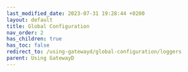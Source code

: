 ```yaml
---
last_modified_date: 2023-07-31 19:28:44 +0200
layout: default
title: Global Configuration
nav_order: 2
has_children: true
has_toc: false
redirect_to: /using-gatewayd/global-configuration/loggers
parent: Using GatewayD
---
```

